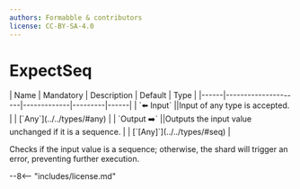 ```yaml
---
authors: Formabble & contributors
license: CC-BY-SA-4.0
---
```



# ExpectSeq

<div class="sh-parameters" markdown="1">
| Name | Mandatory | Description | Default | Type |
|------|---------------------|-------------|---------|------|
| `⬅️ Input` ||Input of any type is accepted. | | [`Any`](../../types/#any) |
| `Output ➡️` ||Outputs the input value unchanged if it is a sequence. | | [`[Any]`](../../types/#seq) |

</div>

Checks if the input value is a sequence; otherwise, the shard will trigger an error, preventing further execution.

--8<-- "includes/license.md"

